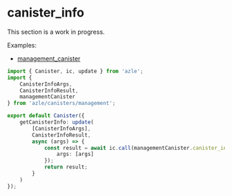# canister_info

This section is a work in progress.

Examples:

-   [management_canister](https://github.com/demergent-labs/azle/tree/main/examples/management_canister)

```typescript
import { Canister, ic, update } from 'azle';
import {
    CanisterInfoArgs,
    CanisterInfoResult,
    managementCanister
} from 'azle/canisters/management';

export default Canister({
    getCanisterInfo: update(
        [CanisterInfoArgs],
        CanisterInfoResult,
        async (args) => {
            const result = await ic.call(managementCanister.canister_info, {
                args: [args]
            });
            return result;
        }
    )
});
```
